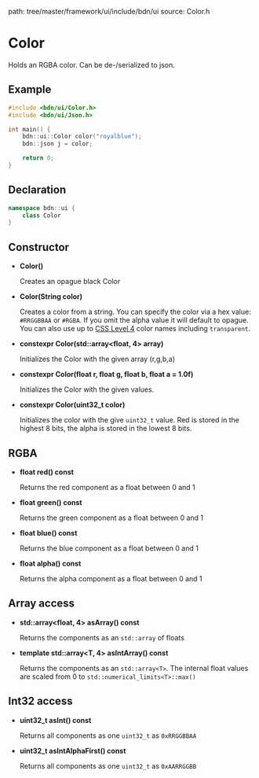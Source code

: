 path: tree/master/framework/ui/include/bdn/ui
source: Color.h

# Color

Holds an RGBA color. Can be de-/serialized to json.


## Example

```C++
#include <bdn/ui/Color.h>
#include <bdn/ui/Json.h>

int main() {
	bdn::ui::Color color("royalblue");
	bdn::json j = color;

	return 0;
}

```

## Declaration

```C++
namespace bdn::ui {
	class Color
}
```

## Constructor

* **Color()**

	Creates an opague black Color

* **Color(String color)**

	Creates a color from a string. You can specify the color via a hex value: `#RRGGBBAA` or `#RGBA`.
	If you omit the alpha value it will default to opague. You can also use up to [CSS Level 4](https://developer.mozilla.org/en-US/docs/Web/CSS/color_value#Color_keywords) color names including `transparent`.

* **constexpr Color(std::array<float, 4> array)**

	Initializes the Color with the given array (r,g,b,a)

* **constexpr Color(float r, float g, float b, float a = 1.0f)**

	Initializes the Color with the given values.

* **constexpr Color(uint32_t color)**

	Initializes the color with the give `uint32_t` value. Red is stored in the highest 8 bits, the alpha is stored in the lowest 8 bits.


## RGBA

* **float red() const**

	Returns the red component as a float between 0 and 1

* **float green() const**

	Returns the green component as a float between 0 and 1

* **float blue() const**

	Returns the blue component as a float between 0 and 1

* **float alpha() const**

	Returns the alpha component as a float between 0 and 1

## Array access

* **std::array<float, 4> asArray() const**

	Returns the components as an `std::array` of floats

* **template <class T> std::array<T, 4> asIntArray() const**

	Returns the components as an `std::array<T>`. The internal float values are scaled from 0 to `std::numerical_limits<T>::max()`

## Int32 access

* **uint32_t asInt() const** 

	Returns all components as one `uint32_t` as `0xRRGGBBAA` 

* **uint32_t asIntAlphaFirst() const**

	Returns all components as one `uint32_t` as `0xAARRGGBB` 
